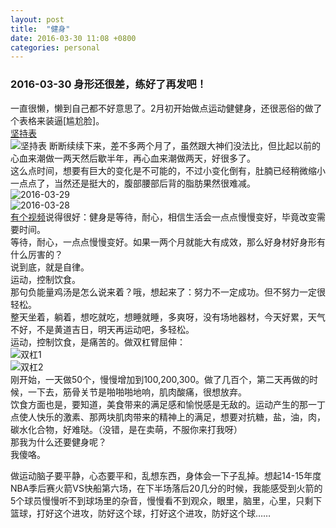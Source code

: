 ```yaml
---
layout: post
title:  "健身"
date: 2016-03-30 11:08 +0800
categories: personal
---
```

### 2016-03-30 身形还很差，练好了再发吧！
一直很懒，懒到自己都不好意思了。2月初开始做点运动健健身，还很恶俗的做了个表格来装逼[尴尬脸]。  
[坚持表](https://docs.google.com/spreadsheets/d/11uC6EdN4ofFRy84qfyGgWdGEqW57TLrArTYt8BTf8JA/edit#gid=536255186)  
![坚持表](https://raw.githubusercontent.com/qiuhaidong/qiuhaidong.github.com/source/source/images/gym01.png)
断断续续下来，差不多两个月了，虽然跟大神们没法比，但比起以前的心血来潮做一两天然后歇半年，再心血来潮做两天，好很多了。  
这么点时间，想要有巨大的变化是不可能的，不过小变化倒有，肚腩已经稍微缩小一点点了，当然还是挺大的，腹部腰部后背的脂肪果然很难减。  
![2016-03-29](https://raw.githubusercontent.com/qiuhaidong/qiuhaidong.github.com/source/source/images/gym02.jpg)  
![2016-03-28](https://raw.githubusercontent.com/qiuhaidong/qiuhaidong.github.com/source/source/images/gym03.jpg)  
[有个视频](http://weibo.com/p/23044409f2cbd438616826c6de59d0364bf3ea)说得很好：健身是等待，耐心，相信生活会一点点慢慢变好，毕竟改变需要时间。  
等待，耐心，一点点慢慢变好。如果一两个月就能大有成效，那么好身材好身形有什么厉害的？  
说到底，就是自律。  
运动，控制饮食。  
那句负能量鸡汤是怎么说来着？哦，想起来了：努力不一定成功。但不努力一定很轻松。  
整天坐着，躺着，想吃就吃，想睡就睡，多爽呀，没有场地器材，今天好累，天气不好，不是黄道吉日，明天再运动吧，多轻松。  
运动，控制饮食，是痛苦的。做双杠臂屈伸：  
![双杠1](https://raw.githubusercontent.com/qiuhaidong/qiuhaidong.github.com/source/source/images/gym04.jpeg)  
![双杠2](https://raw.githubusercontent.com/qiuhaidong/qiuhaidong.github.com/source/source/images/gym05.jpeg)  
刚开始，一天做50个，慢慢增加到100,200,300。做了几百个，第二天再做的时候，一下去，筋骨关节是啪啪啪地响，肌肉酸痛，很想放弃。  
饮食方面也是，要知道，美食带来的满足感和愉悦感是无敌的。运动产生的那一丁点使人快乐的激素、那两块肌肉带来的精神上的满足，想要对抗糖，盐，油，肉，碳水化合物，好难哒。（没错，是在卖萌，不服你来打我呀）  
那我为什么还要健身呢？  
我傻咯。  


做运动脑子要平静，心态要平和，乱想东西，身体会一下子乱掉。想起14-15年度NBA季后赛火箭VS快船第六场，在下半场落后20几分的时候，我能感受到火箭的5个球员慢慢听不到球场里的杂音，慢慢看不到观众，眼里，脑里，心里，只剩下篮球，打好这个进攻，防好这个球，打好这个进攻，防好这个球……
